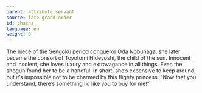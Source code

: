 ```yaml
---
parent: attribute.servant
source: fate-grand-order
id: chacha
language: en
weight: 0
---
```


The niece of the Sengoku period conqueror Oda Nobunaga, she later became the consort of Toyotomi Hideyoshi, the child of the sun.
Innocent and insolent, she loves luxury and extravagance in all things. Even the shogun found her to be a handful.
In short, she’s expensive to keep around, but it’s impossible not to be charmed by this flighty princess.
“Now that you understand, there’s something I’d like you to buy for me!”
